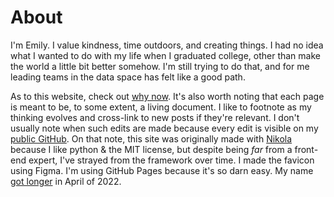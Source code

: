 # About

I'm Emily. I value kindness, time outdoors, and creating things. I had no idea what I wanted to do with my life when I graduated college, other than make the world a little bit better somehow. I'm still trying to do that, and for me leading teams in the data space has felt like a good path.

As to this website, check out [why now](../../posts/why-now/). It's also worth noting that each page is meant to be, to some extent, a living document. I like to footnote as my thinking evolves and cross-link to new posts if they're relevant. I don't usually note when such edits are made because every edit is visible on my [public GitHub](https://github.com/emilypastewka/emilypastewka.github.io). On that note, this site was originally made with [Nikola](https://getnikola.com) because I like python & the MIT license, but despite being _far_ from a front-end expert, I've strayed from the framework over time. I made the favicon using Figma. I'm using GitHub Pages because it's so darn easy. My name [got longer](https://www.instagram.com/p/CdEbaHEPDWB/) in April of 2022.
